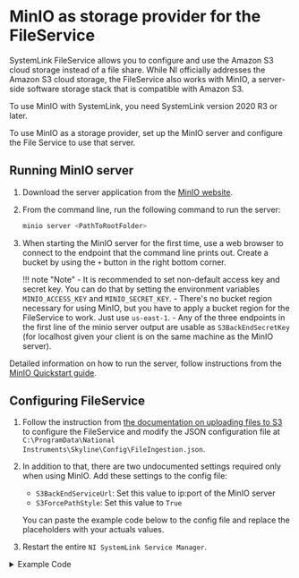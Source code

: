 # MinIO as storage provider for the FileService

SystemLink FileService allows you to configure and use the Amazon S3 cloud storage instead of a file share. While NI officially addresses the Amazon S3 cloud storage, the FileService also works with MinIO, a server-side software storage stack that is compatible with Amazon S3.

To use MinIO with SystemLink, you need SystemLink version 2020 R3 or later.

To use MinIO as a storage provider, set up the MinIO server and configure the File Service to use that server.

## Running MinIO server

1. Download the server application from the [MinIO website](https://min.io/download).

2. From the command line, run the following command to run the server:

    ```bash
    minio server <PathToRootFolder>
    ```

3. When starting the MinIO server for the first time, use a web browser to connect to the endpoint that the command line prints out. Create a bucket by using the `+` button in the right bottom corner.

    !!! note "Note"
        - It is recommended to set non-default access key and secret key. You can do that by setting the environment variables `MINIO_ACCESS_KEY` and `MINIO_SECRET_KEY`.
        - There's no bucket region necessary for using MinIO, but you have to apply a bucket region for the FileService to work. Just use `us-east-1`.
        - Any of the three endpoints in the first line of the minio server output are usable as `S3BackEndSecretKey` (for localhost given your client is on the same machine as the MinIO server).

Detailed information on how to run the server, follow instructions from the [MinIO Quickstart guide](https://docs.min.io/docs/minio-quickstart-guide.html).

## Configuring FileService

1. Follow the instruction from [the documentation on uploading files to S3](https://www.ni.com/documentation/de/systemlink/latest/data/uploading-files-to-amazon-s3) to configure the FileService and modify the JSON configuration file at `C:\ProgramData\National Instruments\Skyline\Config\FileIngestion.json`.

2. In addition to that, there are two undocumented settings required only when using MinIO. Add these settings to the config file:

    - `S3BackEndServiceUrl`: Set this value to ip:port of the MinIO server
    - `S3ForcePathStyle`: Set this value to `True`

    You can paste the example code below to the config file and replace the placeholders with your actuals values.

3. Restart the entire `NI SystemLink Service Manager`.

<!-- markdownlint-disable -->
<details>
<summary>Example Code</summary>
<!-- markdownlint-enable -->

```bash
"UseS3BackEnd" : "True”,
"S3BackEndBucketRegion" : "us-east-1",
"S3BackEndBucketName" : "<YourBucket>",
"S3BackEndAccessKeyId" : "<YourAccessKey>",
"S3BackEndSecretKey" : "<YourSecretKey>",
"S3BackEndFolderName" : "",
"S3BackEndServiceUrl" : "<YourServerIP>",
"S3ForcePathStyle" : "True"
```

</details>
